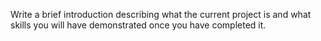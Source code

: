 Write a brief introduction describing what the current project is and 
what skills you will have demonstrated once you have completed it.